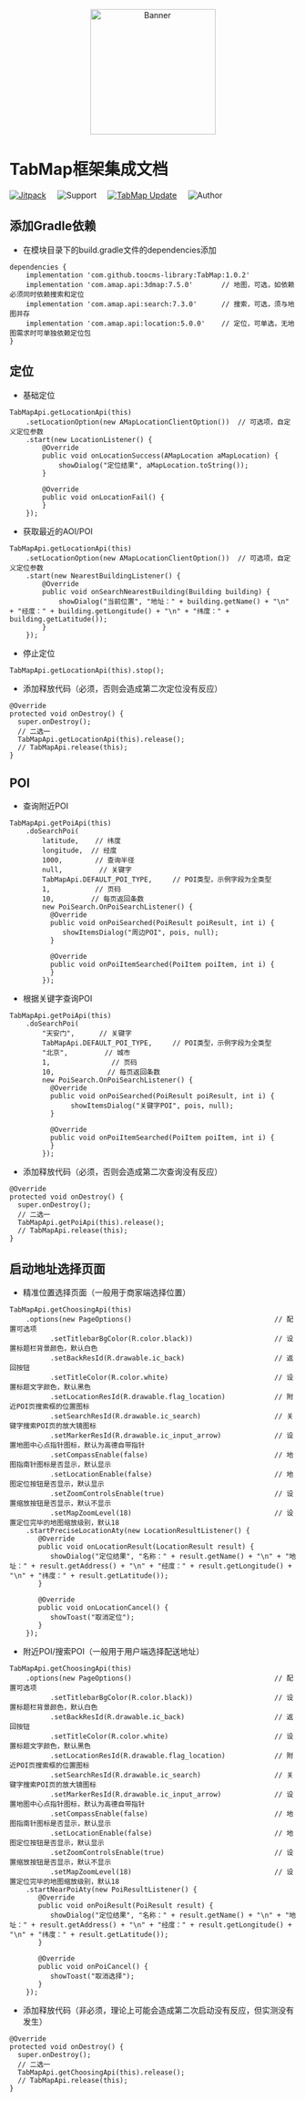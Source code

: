 <p align="center">
  <img src="https://avatars3.githubusercontent.com/u/38806334?s=400&u=b20d7b719e126e45e3d45c0ff04d0597ae3ed703&v=4" width="220" height="220" alt="Banner" />
</p>

# TabMap框架集成文档

[![Jitpack](https://jitpack.io/v/toocms-library/TabMap.svg)](https://jitpack.io/#toocms-library/TabMap)&#160;&#160;&#160;&#160;&#160;![Support](https://img.shields.io/badge/API-19+-4BC51D.svg)&#160;&#160;&#160;&#160;&#160;[![TabMap Update](https://img.shields.io/badge/更新-记录-4BC51D.svg)](https://github.com/toocms-library/TabMap/releases)&#160;&#160;&#160;&#160;&#160;![Author](https://img.shields.io/badge/Author-Zero-4BC51D.svg)

## 添加Gradle依赖
- 在模块目录下的build.gradle文件的dependencies添加

```
dependencies {
    implementation 'com.github.toocms-library:TabMap:1.0.2'
    implementation 'com.amap.api:3dmap:7.5.0'       // 地图，可选，如依赖必须同时依赖搜索和定位
    implementation 'com.amap.api:search:7.3.0'      // 搜索，可选，须与地图并存
    implementation 'com.amap.api:location:5.0.0'    // 定位，可单选，无地图需求时可单独依赖定位包
}
```

## 定位

- 基础定位

```
TabMapApi.getLocationApi(this)
    .setLocationOption(new AMapLocationClientOption())  // 可选项，自定义定位参数
    .start(new LocationListener() {
        @Override
        public void onLocationSuccess(AMapLocation aMapLocation) {
            showDialog("定位结果", aMapLocation.toString());
        }

        @Override
        public void onLocationFail() {
        }
    });
```

- 获取最近的AOI/POI

```
TabMapApi.getLocationApi(this)
    .setLocationOption(new AMapLocationClientOption())  // 可选项，自定义定位参数
    .start(new NearestBuildingListener() {
        @Override
        public void onSearchNearestBuilding(Building building) {
            showDialog("当前位置", "地址：" + building.getName() + "\n" + "经度：" + building.getLongitude() + "\n" + "纬度：" + building.getLatitude());
        }
    });
```

- 停止定位

```
TabMapApi.getLocationApi(this).stop();
```

- 添加释放代码（必须，否则会造成第二次定位没有反应）

```
@Override
protected void onDestroy() {
  super.onDestroy();
  // 二选一
  TabMapApi.getLocationApi(this).release();
  // TabMapApi.release(this);
}
```

## POI

- 查询附近POI

```
TabMapApi.getPoiApi(this)
    .doSearchPoi(
        latitude,    // 纬度
        longitude,  // 经度
        1000,        // 查询半径
        null,         // 关键字
        TabMapApi.DEFAULT_POI_TYPE,     // POI类型，示例字段为全类型
        1,           // 页码
        10,         // 每页返回条数
        new PoiSearch.OnPoiSearchListener() {
          @Override
          public void onPoiSearched(PoiResult poiResult, int i) {
             showItemsDialog("周边POI", pois, null);
          }

          @Override
          public void onPoiItemSearched(PoiItem poiItem, int i) {
          }
        });
```

- 根据关键字查询POI

```
TabMapApi.getPoiApi(this)
    .doSearchPoi(
        "天安门",      // 关键字
        TabMapApi.DEFAULT_POI_TYPE,     // POI类型，示例字段为全类型
        "北京",         // 城市
        1,               // 页码
        10,             // 每页返回条数
        new PoiSearch.OnPoiSearchListener() {
          @Override
          public void onPoiSearched(PoiResult poiResult, int i) {
               showItemsDialog("关键字POI", pois, null);
          }

          @Override
          public void onPoiItemSearched(PoiItem poiItem, int i) {
          }
        });
```

- 添加释放代码（必须，否则会造成第二次查询没有反应）

```
@Override
protected void onDestroy() {
  super.onDestroy();
  // 二选一
  TabMapApi.getPoiApi(this).release();
  // TabMapApi.release(this);
}
```

## 启动地址选择页面

- 精准位置选择页面（一般用于商家端选择位置）

```
TabMapApi.getChoosingApi(this)
    .options(new PageOptions()                                   // 配置可选项
          .setTitlebarBgColor(R.color.black))                    // 设置标题栏背景颜色，默认白色
          .setBackResId(R.drawable.ic_back)                      // 返回按钮
          .setTitleColor(R.color.white)                          // 设置标题文字颜色，默认黑色
          .setLocationResId(R.drawable.flag_location)            // 附近POI页搜索框的位置图标
          .setSearchResId(R.drawable.ic_search)                  // 关键字搜索POI页的放大镜图标
          .setMarkerResId(R.drawable.ic_input_arrow)             // 设置地图中心点指针图标，默认为高德自带指针
          .setCompassEnable(false)                               // 地图指南针图标是否显示，默认显示
          .setLocationEnable(false)                              // 地图定位按钮是否显示，默认显示
          .setZoomControlsEnable(true)                           // 设置缩放按钮是否显示，默认不显示
          .setMapZoomLevel(18)                                   // 设置定位完毕的地图缩放级别，默认18
    .startPreciseLocationAty(new LocationResultListener() {
       @Override
       public void onLocationResult(LocationResult result) {
          showDialog("定位结果", "名称：" + result.getName() + "\n" + "地址：" + result.getAddress() + "\n" + "经度：" + result.getLongitude() + "\n" + "纬度：" + result.getLatitude());
       }

       @Override
       public void onLocationCancel() {
          showToast("取消定位");
       }
    });
```

- 附近POI/搜索POI（一般用于用户端选择配送地址）

```
TabMapApi.getChoosingApi(this)
    .options(new PageOptions()                                   // 配置可选项
          .setTitlebarBgColor(R.color.black))                    // 设置标题栏背景颜色，默认白色
          .setBackResId(R.drawable.ic_back)                      // 返回按钮
          .setTitleColor(R.color.white)                          // 设置标题文字颜色，默认黑色
          .setLocationResId(R.drawable.flag_location)            // 附近POI页搜索框的位置图标
          .setSearchResId(R.drawable.ic_search)                  // 关键字搜索POI页的放大镜图标
          .setMarkerResId(R.drawable.ic_input_arrow)             // 设置地图中心点指针图标，默认为高德自带指针
          .setCompassEnable(false)                               // 地图指南针图标是否显示，默认显示
          .setLocationEnable(false)                              // 地图定位按钮是否显示，默认显示
          .setZoomControlsEnable(true)                           // 设置缩放按钮是否显示，默认不显示
          .setMapZoomLevel(18)                                   // 设置定位完毕的地图缩放级别，默认18
    .startNearPoiAty(new PoiResultListener() {
       @Override
       public void onPoiResult(PoiResult result) {
          showDialog("定位结果", "名称：" + result.getName() + "\n" + "地址：" + result.getAddress() + "\n" + "经度：" + result.getLongitude() + "\n" + "纬度：" + result.getLatitude());
       }

       @Override
       public void onPoiCancel() {
          showToast("取消选择");
       }
    });
```

- 添加释放代码（非必须，理论上可能会造成第二次启动没有反应，但实测没有发生）

```
@Override
protected void onDestroy() {
  super.onDestroy();
  // 二选一
  TabMapApi.getChoosingApi(this).release();
  // TabMapApi.release(this);
}
```
